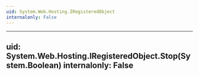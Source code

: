 ```yaml
---
uid: System.Web.Hosting.IRegisteredObject
internalonly: False
---
```


---
uid: System.Web.Hosting.IRegisteredObject.Stop(System.Boolean)
internalonly: False
---

